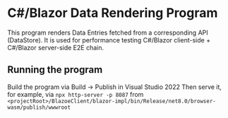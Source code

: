 #  C#/Blazor Data Rendering Program

This program renders Data Entries fetched from a corresponding API (DataStore).
It is used for performance testing C#/Blazor client-side + C#/Blazor server-side E2E chain.


## Running the program

Build the program via Build -> Publish in Visual Studio 2022
Then serve it, for example, via `npx http-server -p 8087` from `<projectRoot>/BlazoeClient/blazor-impl/bin/Release/net8.0/browser-wasm/publish/wwwroot`
